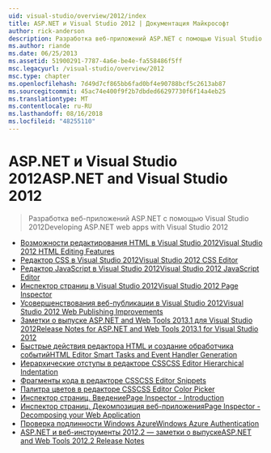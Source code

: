 ```yaml
---
uid: visual-studio/overview/2012/index
title: ASP.NET и Visual Studio 2012 | Документация Майкрософт
author: rick-anderson
description: Разработка веб-приложений ASP.NET с помощью Visual Studio 2012
ms.author: riande
ms.date: 06/25/2013
ms.assetid: 51900291-7787-4a6e-be4e-fa558486f5ff
msc.legacyurl: /visual-studio/overview/2012
msc.type: chapter
ms.openlocfilehash: 7d49d7cf865bb6fad0bf4e90788bcf5c2613ab87
ms.sourcegitcommit: 45ac74e400f9f2b7dbded66297730f6f14a4eb25
ms.translationtype: MT
ms.contentlocale: ru-RU
ms.lasthandoff: 08/16/2018
ms.locfileid: "48255110"
---
```

<a name="aspnet-and-visual-studio-2012"></a><span data-ttu-id="7ab8f-103">ASP.NET и Visual Studio 2012</span><span class="sxs-lookup"><span data-stu-id="7ab8f-103">ASP.NET and Visual Studio 2012</span></span>
====================
> <span data-ttu-id="7ab8f-104">Разработка веб-приложений ASP.NET с помощью Visual Studio 2012</span><span class="sxs-lookup"><span data-stu-id="7ab8f-104">Developing ASP.NET web apps with Visual Studio 2012</span></span>


- [<span data-ttu-id="7ab8f-105">Возможности редактирования HTML в Visual Studio 2012</span><span class="sxs-lookup"><span data-stu-id="7ab8f-105">Visual Studio 2012 HTML Editing Features</span></span>](visual-studio-2012-html-editing-features.md)
- [<span data-ttu-id="7ab8f-106">Редактор CSS в Visual Studio 2012</span><span class="sxs-lookup"><span data-stu-id="7ab8f-106">Visual Studio 2012 CSS Editor</span></span>](visual-studio-2012-css-editor.md)
- [<span data-ttu-id="7ab8f-107">Редактор JavaScript в Visual Studio 2012</span><span class="sxs-lookup"><span data-stu-id="7ab8f-107">Visual Studio 2012 JavaScript Editor</span></span>](visual-studio-2012-javascript-editor.md)
- [<span data-ttu-id="7ab8f-108">Инспектор страниц в Visual Studio 2012</span><span class="sxs-lookup"><span data-stu-id="7ab8f-108">Visual Studio 2012 Page Inspector</span></span>](visual-studio-2012-page-inspector.md)
- [<span data-ttu-id="7ab8f-109">Усовершенствования веб-публикации в Visual Studio 2012</span><span class="sxs-lookup"><span data-stu-id="7ab8f-109">Visual Studio 2012 Web Publishing Improvements</span></span>](visual-studio-2012-web-publishing-improvements.md)
- [<span data-ttu-id="7ab8f-110">Заметки о выпуске ASP.NET and Web Tools 2013.1 для Visual Studio 2012</span><span class="sxs-lookup"><span data-stu-id="7ab8f-110">Release Notes for ASP.NET and Web Tools 2013.1 for Visual Studio 2012</span></span>](aspnet-and-web-tools-20131-for-visual-studio-2012.md)
- [<span data-ttu-id="7ab8f-111">Быстрые действия редактора HTML и создание обработчика событий</span><span class="sxs-lookup"><span data-stu-id="7ab8f-111">HTML Editor Smart Tasks and Event Handler Generation</span></span>](visual-studio-vnext-videos-html-editor-smart-tasks-and-event-handler-generation.md)
- [<span data-ttu-id="7ab8f-112">Иерархические отступы в редакторе CSS</span><span class="sxs-lookup"><span data-stu-id="7ab8f-112">CSS Editor Hierarchical Indentation</span></span>](visual-studio-vnext-videos-css-editor-hierarchical-indentation.md)
- [<span data-ttu-id="7ab8f-113">Фрагменты кода в редакторе CSS</span><span class="sxs-lookup"><span data-stu-id="7ab8f-113">CSS Editor Snippets</span></span>](visual-studio-vnext-videos-css-editor-snippets.md)
- [<span data-ttu-id="7ab8f-114">Палитра цветов в редакторе CSS</span><span class="sxs-lookup"><span data-stu-id="7ab8f-114">CSS Editor Color Picker</span></span>](visual-studio-vnext-videos-css-editor-color-picker.md)
- [<span data-ttu-id="7ab8f-115">Инспектор страниц. Введение</span><span class="sxs-lookup"><span data-stu-id="7ab8f-115">Page Inspector - Introduction</span></span>](visual-studio-vnext-videos-page-inspector-introduction.md)
- [<span data-ttu-id="7ab8f-116">Инспектор страниц. Декомпозиция веб-приложения</span><span class="sxs-lookup"><span data-stu-id="7ab8f-116">Page Inspector - Decomposing your Web Application</span></span>](visual-studio-vnext-videos-page-inspector-decomposing-your-web-application.md)
- [<span data-ttu-id="7ab8f-117">Проверка подлинности Windows Azure</span><span class="sxs-lookup"><span data-stu-id="7ab8f-117">Windows Azure Authentication</span></span>](windows-azure-authentication.md)
- [<span data-ttu-id="7ab8f-118">ASP.NET и веб-инструменты 2012.2 — заметки о выпуске</span><span class="sxs-lookup"><span data-stu-id="7ab8f-118">ASP.NET and Web Tools 2012.2 Release Notes</span></span>](aspnet-and-web-tools-20122-release-notes-rtw.md)

